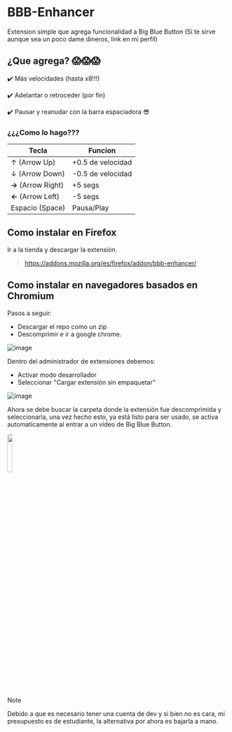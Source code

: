 # BBB-Enhancer
Extension simple que agrega funcionalidad a Big Blue Button
(Si te sirve aunque sea un poco dame dineros, link en mi perfil)

## ¿Que agrega? 😱😱😱
✔️ Más velocidades (hasta x8!!!)

✔️ Adelantar o retroceder (por fin)

✔️ Pausar y reanudar con la barra espaciadora 😎

### ¿¿¿Como lo hago???
|Tecla|Funcion|
|-|-|
|↑ (Arrow Up)| +0.5 de velocidad|
|↓ (Arrow Down)| -0.5 de velocidad|
|**→** (Arrow Right)| +5 segs|
|**←** (Arrow Left)| -5 segs|
|Espacio (Space)| Pausa/Play|

## Como instalar en Firefox
Ir a la tienda y descargar la extensión.
> https://addons.mozilla.org/es/firefox/addon/bbb-enhancer/

## Como instalar en navegadores basados en Chromium
Pasos a seguir:
- Descargar el repo como un zip
- Descomprimir e ir a google chrome.

![image](https://github.com/user-attachments/assets/ba1cea6b-947b-464f-9558-2ddb45c44053)

Dentro del administrador de extensiones debemos:
- Activar modo desarrollador
- Seleccionar "Cargar extensión sin empaquetar"

![image](https://github.com/user-attachments/assets/0c9889c5-dca6-46c3-ae84-5c022cf3f0b1)

Ahora se debe buscar la carpeta donde la extensión fue descomprimida y seleccionarla, una vez hecho esto, ya está listo para ser usado, se activa automaticamente al entrar a un video de Big Blue Button.

<img src="https://github.com/user-attachments/assets/689b9b97-5ed9-41ec-b3bd-7b4372a6ff7c" width="15%">

> [!NOTE]
> Debido a que es necesario tener una cuenta de dev y si bien no es cara, mi presupuesto es de estudiante, la alternativa por ahora es bajarla a mano.
